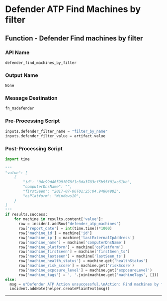 <!--
    DO NOT MANUALLY EDIT THIS FILE
    THIS FILE IS AUTOMATICALLY GENERATED WITH resilient-circuits codegen
-->

# Defender ATP Find Machines by filter

## Function - Defender Find machines by filter

### API Name
`defender_find_machines_by_filter`

### Output Name
`None`

### Message Destination
`fn_msdefender`

### Pre-Processing Script
```python
inputs.defender_filter_name = "filter_by_name"
inputs.defender_filter_value = artifact.value
```

### Post-Processing Script
```python
import time

"""
"value": [
    {
        "id": "04c99d46599f078f1c3da3783cf5b95f01ac61bb",
        "computerDnsName": "",
        "firstSeen": "2017-07-06T01:25:04.9480498Z",
        "osPlatform": "Windows10",
    }
]
"""
if results.success:
    for machine in results.content['value']:
      row = incident.addRow("defender_atp_machines")
      row['report_date'] = int(time.time()*1000)
      row['machine_id'] = machine['id']
      row['machine_ip'] = machine['lastExternalIpAddress']
      row['machine_name'] = machine['computerDnsName']
      row['machine_platform'] = machine['osPlatform']
      row['machine_firstseen'] = machine['firstSeen_ts']
      row['machine_lastseen'] = machine['lastSeen_ts']
      row['machine_health_status'] = machine.get('healthStatus')
      row['machine_risk_score'] = machine.get('riskScore')
      row['machine_exposure_level'] = machine.get('exposureLevel')
      row['machine_tags'] = ', '.join(machine.get('machineTags', []))
else:
  msg = u"Defender ATP Action unsuccessful.\nAction: Find machines by filter\nReason: {}".format(results.reason)
  incident.addNote(helper.createPlainText(msg))
```

---

